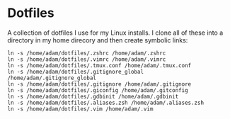 # Dotfiles

A collection of dotfiles I use for my Linux installs. I clone all of these into a directory in my home direcory and then create symbolic links:

```
ln -s /home/adam/dotfiles/.zshrc /home/adam/.zshrc
ln -s /home/adam/dotfiles/.vimrc /home/adam/.vimrc
ln -s /home/adam/dotfiles/.tmux.conf /home/adam/.tmux.conf
ln -s /home/adam/dotfiles/.gitignore_global /home/adam/.gitignore_global
ln -s /home/adam/dotfiles/.gitignore /home/adam/.gitignore
ln -s /home/adam/dotfiles/.giconfig /home/adam/.gitconfig
ln -s /home/adam/dotfiles/.gdbinit /home/adam/.gdbinit
ln -s /home/adam/dotfiles/.aliases.zsh /home/adam/.aliases.zsh
ln -s /home/adam/dotfiles/.vim /home/adam/.vim
```
